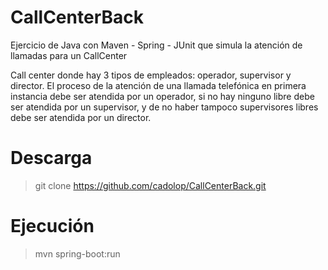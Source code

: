 # CallCenterBack
Ejercicio de Java con Maven - Spring - JUnit que simula la atención de llamadas para un CallCenter

Call center donde hay 3 tipos de empleados: operador, supervisor y director. El proceso de la atención de una llamada telefónica en primera instancia debe ser atendida por un operador, si no hay ninguno libre debe ser atendida por un supervisor, y de no haber tampoco supervisores libres debe ser atendida por un director.

# Descarga
> git clone https://github.com/cadolop/CallCenterBack.git

# Ejecución
> mvn spring-boot:run